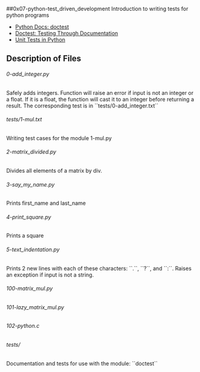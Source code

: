 ##0x07-python-test_driven_development
Introduction to writing tests for python programs 

* [Python Docs: doctest](https://docs.python.org/3.4/library/doctest.html)
* [Doctest: Testing Through Documentation](https://pymotw.com/3/doctest/)
* [Unit Tests in Python](https://www.youtube.com/watch?v=1Lfv5tUGsn8)

## Description of Files
<h6>0-add_integer.py</h6>
Safely adds integers. Function will raise an error if input is not an integer or a float. If it is a float, the function will cast it to an integer before returning a result. The corresponding test is in ``tests/0-add_integer.txt``

<h6>tests/1-mul.txt</h6>
Writing test cases for the module 1-mul.py

<h6>2-matrix_divided.py</h6>
Divides all elements of a matrix by div.

<h6>3-say_my_name.py</h6>
Prints first_name and last_name

<h6>4-print_square.py</h6>
Prints a square

<h6>5-text_indentation.py</h6>
Prints 2 new lines with each of these characters: ``.``, ``?``, and ``:``. Raises an exception if input is not a string.

<h6>100-matrix_mul.py</h6>

<h6>101-lazy_matrix_mul.py</h6>

<h6>102-python.c</h6>

<h6>tests/</h6>
Documentation and tests for use with the module: ``doctest``
